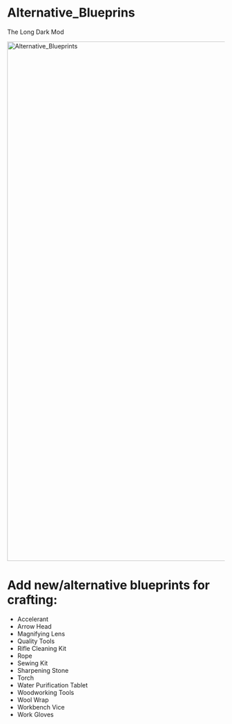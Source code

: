 # Alternative_Blueprins
The Long Dark Mod

<img width="2293" height="1203" alt="Alternative_Blueprints" src="https://github.com/user-attachments/assets/613e5c54-780b-4acb-9ed2-cb0059ff1d7e" />

# Add new/alternative blueprints for crafting:

- Accelerant
- Arrow Head
- Magnifying Lens
- Quality Tools
- Rifle Cleaning Kit
- Rope
- Sewing Kit
- Sharpening Stone
- Torch
- Water Purification Tablet
- Woodworking Tools
- Wool Wrap
- Workbench Vice
- Work Gloves
